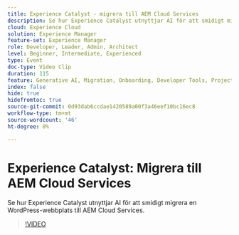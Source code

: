 ```yaml
---
title: Experience Catalyst - migrera till AEM Cloud Services
description: Se hur Experience Catalyst utnyttjar AI för att smidigt migrera en WordPress-webbplats till AEM Cloud Services.
cloud: Experience Cloud
solution: Experience Manager
feature-set: Experience Manager
role: Developer, Leader, Admin, Architect
level: Beginner, Intermediate, Experienced
type: Event
doc-type: Video Clip
duration: 115
feature: Generative AI, Migration, Onboarding, Developer Tools, Projects
index: false
hide: true
hidefromtoc: true
source-git-commit: 0d93dab6ccdae1420589a00f3a46eef10bc16ec8
workflow-type: tm+mt
source-wordcount: '46'
ht-degree: 0%

---
```



# Experience Catalyst: Migrera till AEM Cloud Services

Se hur Experience Catalyst utnyttjar AI för att smidigt migrera en WordPress-webbplats till AEM Cloud Services.

>[!VIDEO](https://video.tv.adobe.com/v/3459228/?learn=on&enablevpops)
